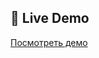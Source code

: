
## 🔗 Live Demo

[Посмотреть демо](https://leccon1.github.io/My-practices-from-Frontend-Mentor/demo/intermediate/manage-landing-page-master-demo/)

